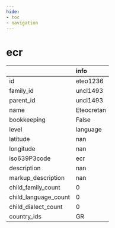 ```yaml
---
hide:
- toc
- navigation
---
```

# ecr
|                      | info       |
|:---------------------|:-----------|
| id                   | eteo1236   |
| family_id            | uncl1493   |
| parent_id            | uncl1493   |
| name                 | Eteocretan |
| bookkeeping          | False      |
| level                | language   |
| latitude             | nan        |
| longitude            | nan        |
| iso639P3code         | ecr        |
| description          | nan        |
| markup_description   | nan        |
| child_family_count   | 0          |
| child_language_count | 0          |
| child_dialect_count  | 0          |
| country_ids          | GR         |
